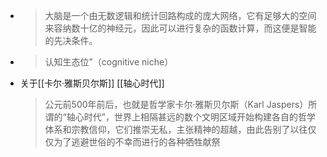 -
  > 大脑是一个由无数逻辑和统计回路构成的庞大网络，它有足够大的空间来容纳数十亿的神经元，因此可以进行复杂的函数计算，而这便是智能的先决条件。
-
  > 认知生态位”（cognitive niche）
- 关于[[卡尔·雅斯贝尔斯]] [[轴心时代]]
  > 公元前500年前后，也就是哲学家卡尔·雅斯贝尔斯（Karl Jaspers）所谓的“轴心时代”，世界上相隔甚远的数个文明区域开始构建各自的哲学体系和宗教信仰，它们推崇无私，主张精神的超越，由此告别了以往仅仅为了逃避世俗的不幸而进行的各种牺牲献祭